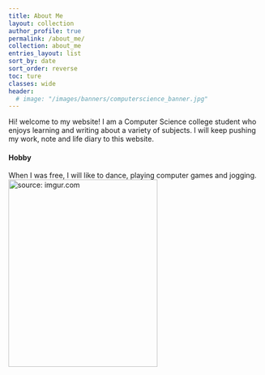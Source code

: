 ```yaml
---
title: About Me
layout: collection
author_profile: true
permalink: /about_me/
collection: about_me
entries_layout: list
sort_by: date
sort_order: reverse
toc: ture
classes: wide
header:
  # image: "/images/banners/computerscience_banner.jpg"
---
```

Hi! welcome to my website!
 I am a Computer Science college student who enjoys learning and writing about a variety of subjects. I will keep pushing my work, note and life diary to this website.

#### Hobby
When I was free, I will like to dance, playing computer games and jogging.
<br>
<a href="https://imgur.com/DK3irOt">
<img src="https://i.imgur.com/DK3irOt.jpg" title="source: imgur.com" style="width:294px;height:370px;">
<a>
<!-- [dance](/images/about_me/IMG_2549.JPG) -->
